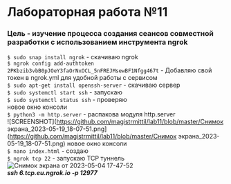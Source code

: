 # Лабораторная работа №11

### Цель - изучение процесса создания сеансов совместной разработки с использованием инструмента ngrok

```$ sudo snap install ngrok``` - скачиваю ngrok<br />
```$ ngrok config add-authtoken 2PKbzib3vbB0pJOeY3faOrNxOCL_5nFREJMsewBF1Nfgg467t``` - Добавляю свой токен в ngrok.yml для удобной работы с сервисом<br />
```$ sudo apt-get install openssh-server``` - скачиваю сервер <br />
```$ sudo systemctl start ssh``` - запускаю<br />
```$ sudo systemctl status ssh``` - проверяю<br />
новое окно консоли<br />
```$ python3 -m http.server``` - распакова модуля http.server<br />
![SCREENSHOT](https://github.com/magistrmittil/lab11/blob/master/Снимок экрана_2023-05-19_18-07-51.png](https://github.com/magistrmittil/lab11/blob/master/Снимок экрана_2023-05-19_18-07-51.png)
новое окно консоли<br />
```$ nano index.html``` - создаю<br />
```$ ngrok tcp 22``` - запускаю TCP туннель<br />
![Снимок экрана от 2023-05-04 17-47-52](https://user-images.githubusercontent.com/75660322/236249116-1440f0c6-efcf-48b5-92f0-5abd3061cb7c.png)<br />
***ssh 6.tcp.eu.ngrok.io -p 12977***
